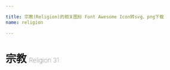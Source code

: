 ```yaml
---

title: 宗教(Religion)的相关图标 Font Awesome Icon转svg、png下载
name: religion

---
```


# 宗教  <small style="font-size: 60%;font-weight: 100">Religion <span class="badge-secondary badge">31</span> </small>

<search tag="religion" :max="0"/>


